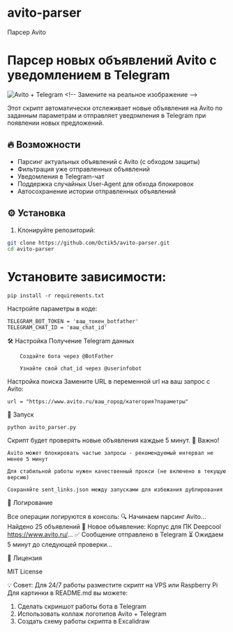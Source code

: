 # avito-parser
Парсер Avito


# Парсер новых объявлений Avito с уведомлением в Telegram

![Avito + Telegram]([https://example.com/avito-telegram-bot.jpg](https://i.pinimg.com/736x/c6/4d/f9/c64df982b36bc0ae4588a881ee7e1adb.jpg)) <!-- Замените на реальное изображение -->

Этот скрипт автоматически отслеживает новые объявления на Avito по заданным параметрам и отправляет уведомления в Telegram при появлении новых предложений.

## 🔥 Возможности

- Парсинг актуальных объявлений с Avito (с обходом защиты)
- Фильтрация уже отправленных объявлений
- Уведомления в Telegram-чат
- Поддержка случайных User-Agent для обхода блокировок
- Автосохранение истории отправленных объявлений

## ⚙️ Установка

1. Клонируйте репозиторий:
```bash
git clone https://github.com/Octik5/avito-parser.git
cd avito-parser
```
# Установите зависимости:
```
pip install -r requirements.txt
```

Настройте параметры в коде:
```
TELEGRAM_BOT_TOKEN = 'ваш_токен_botfather'
TELEGRAM_CHAT_ID = 'ваш_chat_id'
```

🛠 Настройка
Получение Telegram данных
```
    Создайте бота через @BotFather

    Узнайте свой chat_id через @userinfobot
```
Настройка поиска
Замените URL в переменной url на ваш запрос с Avito:
```
url = "https://www.avito.ru/ваш_город/категория?параметры"
```
🚀 Запуск
```
python avito_parser.py
```

Скрипт будет проверять новые объявления каждые 5 минут.
📌 Важно!

    Avito может блокировать частые запросы - рекомендуемый интервал не менее 5 минут

    Для стабильной работы нужен качественный прокси (не включено в текущую версию)

    Сохраняйте sent_links.json между запусками для избежания дублирования

📄 Логирование

Все операции логируются в консоль:
🔍 Начинаем парсинг Avito...
Найдено 25 объявлений
🔹 Новое объявление: Корпус для ПК Deepcool
https://www.avito.ru/...
✅ Сообщение отправлено в Telegram
⏳ Ожидаем 5 минут до следующей проверки...

📜 Лицензия

MIT License

💡 Совет: Для 24/7 работы разместите скрипт на VPS или Raspberry Pi
Для картинки в README.md вы можете:
1. Сделать скриншот работы бота в Telegram
2. Использовать коллаж логотипов Avito + Telegram
3. Создать схему работы скрипта в Excalidraw
